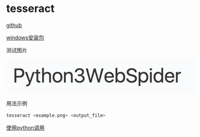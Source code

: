 # tesseract

[github](https://github.com/tesseract-ocr/tesseract)

[windows安装包](https://digi.bib.uni-mannheim.de/tesseract/)

测试图片

![example](../pics/example.png)

用法示例

```bash
tesseract <example.png> <output_file>
```

[使用python调用](../../program_language/python/%E5%BA%93/pytesseract.md)
